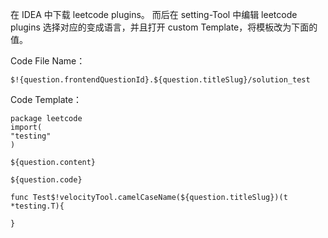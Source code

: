 在 IDEA 中下载 leetcode plugins。 
而后在 setting-Tool 中编辑 leetcode plugins
选择对应的变成语言，并且打开 custom Template，将模板改为下面的值。


Code File Name：
```
$!{question.frontendQuestionId}.${question.titleSlug}/solution_test
```

Code Template：
```
package leetcode
import(
"testing"
)

${question.content}

${question.code}

func Test$!velocityTool.camelCaseName(${question.titleSlug})(t *testing.T){

}
```


